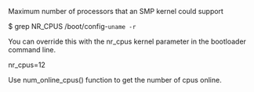 Maximum number of processors that an SMP kernel could support

$ grep NR_CPUS /boot/config-`uname -r`

You can override this with the nr_cpus kernel parameter in the bootloader command line.

nr_cpus=12

Use num_online_cpus() function to get the number of cpus online.


